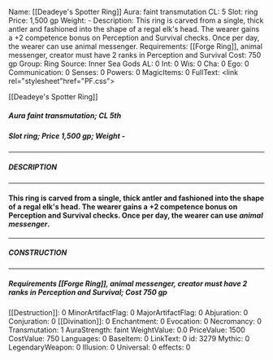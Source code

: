 Name: [[Deadeye's Spotter Ring]]
Aura: faint transmutation
CL: 5
Slot: ring
Price: 1,500 gp
Weight: -
Description: This ring is carved from a single, thick antler and fashioned into the shape of a regal elk's head. The wearer gains a +2 competence bonus on Perception and Survival checks. Once per day, the wearer can use animal messenger.
Requirements: [[Forge Ring]], animal messenger, creator must have 2 ranks in Perception and Survival
Cost: 750 gp
Group: Ring
Source: Inner Sea Gods
AL: 0
Int: 0
Wis: 0
Cha: 0
Ego: 0
Communication: 0
Senses: 0
Powers: 0
MagicItems: 0
FullText: <link rel="stylesheet"href="PF.css"><div class="heading"><p class="alignleft">[[Deadeye's Spotter Ring]]</p><div style="clear: both;"></div></div><div><h5><b>Aura </b>faint transmutation; <b>CL </b>5th</h5><h5><b>Slot </b>ring; <b>Price </b>1,500 gp; <b>Weight </b>-</h5></div><hr/><div><h5><b>DESCRIPTION</b></h5></div><hr/><div><h4><p>This ring is carved from a single, thick antler and fashioned into the shape of a regal elk's head. The wearer gains a +2 competence bonus on Perception and Survival checks. Once per day, the wearer can use <i>animal messenger</i>.</p></h4></div><hr/><div><h5><b>CONSTRUCTION</b></h5></div><hr/><div><h5><b>Requirements </b>[[Forge Ring]], <i>animal messenger</i>, creator must have 2 ranks in Perception and Survival; <b>Cost </b>750 gp</h5></div>
[[Destruction]]: 0
MinorArtifactFlag: 0
MajorArtifactFlag: 0
Abjuration: 0
Conjuration: 0
[[Divination]]: 0
Enchantment: 0
Evocation: 0
Necromancy: 0
Transmutation: 1
AuraStrength: faint
WeightValue: 0.0
PriceValue: 1500
CostValue: 750
Languages: 0
BaseItem: 0
LinkText: 0
id: 3279
Mythic: 0
LegendaryWeapon: 0
Illusion: 0
Universal: 0
effects: 0
